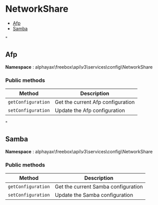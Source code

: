 # NetworkShare

- [Afp](#Afp)
- [Samba](#Samba)


<a name="Afp"></a>"
## Afp

**Namespace**  : alphayax\freebox\api\v3\services\config\NetworkShare

### Public methods

| Method | Description |
|---|---|
| `getConfiguration` | Get the current Afp configuration | 
| `setConfiguration` | Update the Afp configuration | 

<a name="Samba"></a>"
## Samba

**Namespace**  : alphayax\freebox\api\v3\services\config\NetworkShare

### Public methods

| Method | Description |
|---|---|
| `getConfiguration` | Get the current Samba configuration | 
| `setConfiguration` | Update the Samba configuration | 
